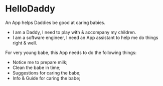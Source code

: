 # HelloDaddy
An App helps Daddies be good at caring babies.

+ I am a Daddy, I need to play with & accompany my children.
+ I am a software engineer, I need an App assistant to help me do things right & well.

For very young babe, this App needs to do the following things:

+ Notice me to prepare milk;
+ Clean the babe in time;
+ Suggestions for caring the babe;
+ Info & Guide for caring the babe;
